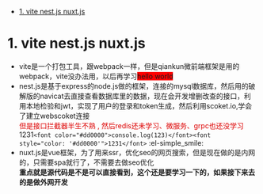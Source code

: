 
* [1. vite nest.js nuxt.js](#vite-nest.js-nuxt.js)
# 1. vite nest.js nuxt.js
 - vite是一个打包工具，跟webpack一样，但是qiankun微前端框架是用的webpack，vite没办法用，以后再学习<font style="background:red">hello world</font>  
 - nest.js是基于express的node.js做的框架，连接的mysql数据库，然后用的破解版的navicat去直接查看数据库里的数据，现在会开发增删改查的接口，利用本地检验和jwt，实现了用户的登录和token生成，然后利用scoket.io,学会了建立webscoket连接<br><font color="#dd0000">但是接口拦截器半生不熟 , 然后redis还未学习、微服务、grpc也还没学习</font><font style="color: '#dd0000'">1231</font>`<font color="#dd0000">console.log(123)</font><font style="color: '#dd0000'">1231</font>` :el-simple_smile:
 - nuxt.js是vue框架，为了用来ssr，优化seo的网页搜索，但是现在做的是内网的，只需要spa就行了，不需要去做seo优化<br>
**重点就是源代码是不是可以直接看到，这个还是要学习一下的，如果接下来去的是做外网开发**

